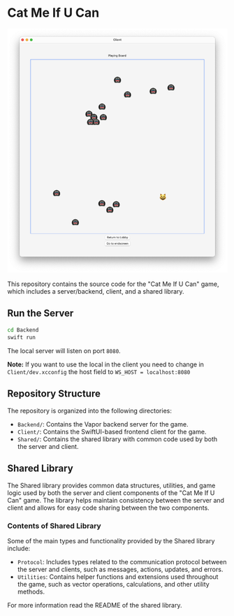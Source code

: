 # Cat Me If U Can

![Screenshot](screenshot.png)

This repository contains the source code for the "Cat Me If U Can" game, which includes a server/backend, client, and a shared library.

## Run the Server

```bash
cd Backend
swift run
```
The local server will listen on port `8080`.

**Note:** If you want to use the local in the client you need to change in
`Client/dev.xcconfig` the host field to `WS_HOST = localhost:8080`

## Repository Structure

The repository is organized into the following directories:

- `Backend/`: Contains the Vapor backend server for the game.
- `Client/`: Contains the SwiftUI-based frontend client for the game.
- `Shared/`: Contains the shared library with common code used by both the server and client.

## Shared Library

The Shared library provides common data structures, utilities, and game logic used by both the server and client components of the "Cat Me If U Can" game. The library helps maintain consistency between the server and client and allows for easy code sharing between the two components.

### Contents of Shared Library

Some of the main types and functionality provided by the Shared library include:

- `Protocol`: Includes types related to the communication protocol between the server and clients, such as messages, actions, updates, and errors.
- `Utilities`: Contains helper functions and extensions used throughout the game, such as vector operations, calculations, and other utility methods.

For more information read the README of the shared library.

